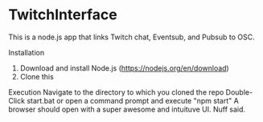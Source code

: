# TwitchInterface
This is a node.js app that links Twitch chat, Eventsub, and Pubsub to OSC.  

Installation
1. Download and install Node.js (https://nodejs.org/en/download) 
2. Clone this

Execution
Navigate to the directory to which you cloned the repo
Double-Click start.bat or open a command prompt and execute "npm start"
A browser should open with a super awesome and intuituve UI. Nuff said.
